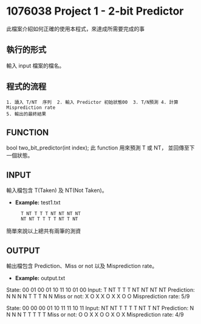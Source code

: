 # 1076038 Project 1 - 2-bit Predictor
此檔案介紹如何正確的使用本程式，來達成所需要完成的事

## 執行的形式
輸入 input 檔案的檔名。

## 程式的流程
	1. 讀入 T/NT  序列	2. 輸入 Predictor 初始狀態00	3. T/N預測 4. 計算 Misprediction rate
	5. 輸出的最終結果

## FUNCTION
bool two_bit_predictor(int index);
此 function 用來預測 T 或 NT，
並回傳至下一個狀態。

## INPUT
輸入檔包含 T(Taken) 及 NT(Not Taken)。
* **Example:** test1.txt

		T NT T T T NT NT NT NT
		NT NT T T T T NT T NT

簡單來說以上總共有兩筆的測資

## OUTPUT
輸出檔包含 Prediction、Miss or not 以及 Misprediction rate。
* **Example:** output.txt
	
State: 00 01 00 01 10 11 10 01 00 
Input: T NT T T T NT NT NT NT 
Prediction: N N N N T T T N N 
Miss or not: X O X X O X X O O 
Misprediction rate: 5/9
  
 State: 00 00 00 01 10 11 11 10 11 
 Input: NT NT T T T T NT T NT 
 Prediction: N N N N T T T T T 
 Miss or not: O O X X O O X O X 
 Misprediction rate: 4/9

